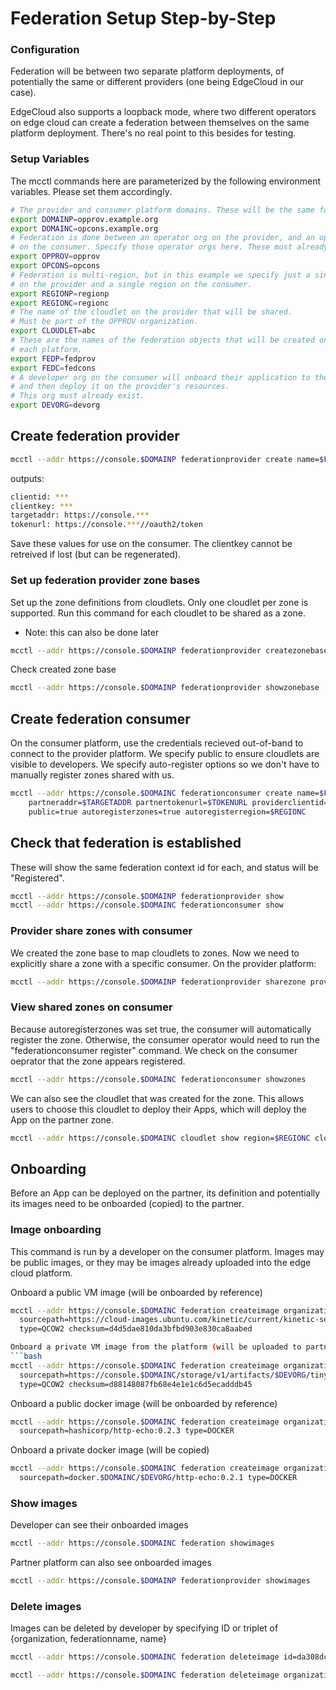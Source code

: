 # Federation Setup Step-by-Step

### Configuration

Federation will be between two separate platform deployments,
of potentially the same or different providers (one being EdgeCloud in our case).

EdgeCloud also supports a loopback mode, where two different operators on
edge cloud can create a federation between themselves on the same platform deployment.
There's no real point to this besides for testing.

### Setup Variables

The mcctl commands here are parameterized by the following environment variables.
Please set them accordingly.

```bash
# The provider and consumer platform domains. These will be the same for loopback mode.
export DOMAINP=opprov.example.org
export DOMAINC=opcons.example.org
# Federation is done between an operator org on the provider, and an operator org
# on the consumer. Specify those operator orgs here. These must already exist.
export OPPROV=opprov
export OPCONS=opcons
# Federation is multi-region, but in this example we specify just a single region
# on the provider and a single region on the consumer.
export REGIONP=regionp
export REGIONC=regionc
# The name of the cloudlet on the provider that will be shared.
# Must be part of the OPPROV organization.
export CLOUDLET=abc
# These are the names of the federation objects that will be created on
# each platform.
export FEDP=fedprov
export FEDC=fedcons
# A developer org on the consumer will onboard their application to the provider
# and then deploy it on the provider's resources.
# This org must already exist.
export DEVORG=devorg
```

## Create federation provider
```bash
mcctl --addr https://console.$DOMAINP federationprovider create name=$FEDP operatorid=$OPPROV regions=$REGIONP
```
outputs:
```bash
clientid: ***
clientkey: ***
targetaddr: https://console.***
tokenurl: https://console.***//oauth2/token
```
Save these values for use on the consumer. The clientkey cannot be retreived if lost (but can be regenerated).

### Set up federation provider zone bases

Set up the zone definitions from cloudlets. Only one cloudlet per zone is supported.
Run this command for each cloudlet to be shared as a zone.
   - Note: this can also be done later
```bash
mcctl --addr https://console.$DOMAINP federationprovider createzonebase zoneid=$CLOUDLET operatorid=$OPPROV region=$REGIONP cloudlets=$CLOUDLET
```

Check created zone base
```bash
mcctl --addr https://console.$DOMAINP federationprovider showzonebase
```

## Create federation consumer

On the consumer platform, use the credentials recieved out-of-band to connect to the provider platform.
We specify public to ensure cloudlets are visible to developers.
We specify auto-register options so we don't have to manually register zones shared with us.
```bash
mcctl --addr https://console.$DOMAINC federationconsumer create name=$FEDC operatorid=$OPCONS \
	partneraddr=$TARGETADDR partnertokenurl=$TOKENURL providerclientid=$CLIENTID providerclientkey=$CLIENTKEY \
	public=true autoregisterzones=true autoregisterregion=$REGIONC
```

## Check that federation is established

These will show the same federation context id for each, and status will be "Registered".
```bash
mcctl --addr https://console.$DOMAINP federationprovider show
mcctl --addr https://console.$DOMAINC federationconsumer show
```

### Provider share zones with consumer

We created the zone base to map cloudlets to zones.
Now we need to explicitly share a zone with a specific consumer.
On the provider platform:
```bash
mcctl --addr https://console.$DOMAINP federationprovider sharezone providername=$FEDP zones=$CLOUDLET
```

### View shared zones on consumer

Because autoregisterzones was set true, the consumer will automatically register the zone.
Otherwise, the consumer operator would need to run the "federationconsumer register" command.
We check on the consumer oeprator that the zone appears registered.
```bash
mcctl --addr https://console.$DOMAINC federationconsumer showzones
```

We can also see the cloudlet that was created for the zone. This allows users to choose
this cloudlet to deploy their Apps, which will deploy the App on the partner zone.
```bash
mcctl --addr https://console.$DOMAINC cloudlet show region=$REGIONC cloudlet=$CLOUDLET federatedorg=$OPCONS
```

## Onboarding

Before an App can be deployed on the partner, its definition and potentially its images
need to be onboarded (copied) to the partner.

### Image onboarding

This command is run by a developer on the consumer platform.
Images may be public images, or they may be images already uploaded into the
edge cloud platform.

Onboard a public VM image (will be onboarded by reference)
```bash
mcctl --addr https://console.$DOMAINC federation createimage organization=$DEVORG federationname=$FEDC \
  sourcepath=https://cloud-images.ubuntu.com/kinetic/current/kinetic-server-cloudimg-amd64.img \
  type=QCOW2 checksum=d4d5dae810da3bfbd903e830ca8aabed

Onboard a private VM image from the platform (will be uploaded to partner)
```bash
mcctl --addr https://console.$DOMAINC federation createimage organization=$DEVORG federationname=$FEDC \
  sourcepath=https://console.$DOMAINC/storage/v1/artifacts/$DEVORG/tinycore2.iso \
  type=QCOW2 checksum=d88148087fb68e4e1e1c6d5ecadddb45
```

Onboard a public docker image (will be onboarded by reference)
```bash
mcctl --addr https://console.$DOMAINC federation createimage organization=$DEVORG federationname=$FEDC \
  sourcepath=hashicorp/http-echo:0.2.3 type=DOCKER
```

Onboard a private docker image (will be copied)
```bash
mcctl --addr https://console.$DOMAINC federation createimage organization=$DEVORG federationname=$FEDC \
  sourcepath=docker.$DOMAINC/$DEVORG/http-echo:0.2.1 type=DOCKER
```

### Show images

Developer can see their onboarded images
```bash
mcctl --addr https://console.$DOMAINC federation showimages
```

Partner platform can also see onboarded images
```bash
mcctl --addr https://console.$DOMAINP federationprovider showimages
```

### Delete images

Images can be deleted by developer by specifying ID or triplet of {organization, federationname, name}
```bash
mcctl --addr https://console.$DOMAINC federation deleteimage id=da308dcb-6251-41ad-bba8-fa66cdfda2e5
```

```bash
mcctl --addr https://console.$DOMAINC federation deleteimage organization=$DEVORG federationname=$FEDC name=tinycore2.iso
```
